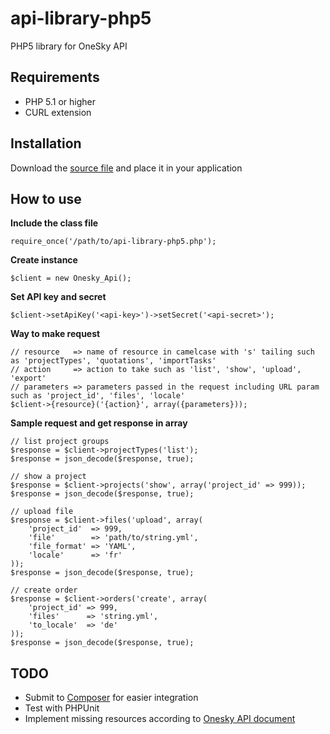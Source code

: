 api-library-php5
================

PHP5 library for OneSky API

## Requirements
- PHP 5.1 or higher
- CURL extension

## Installation
Download the [source file](/src/api-library-php5.php) and place it in your application

## How to use
**Include the class file**

    require_once('/path/to/api-library-php5.php');

**Create instance**

    $client = new Onesky_Api();

**Set API key and secret**

    $client->setApiKey('<api-key>')->setSecret('<api-secret>');

**Way to make request**

    // resource   => name of resource in camelcase with 's' tailing such as 'projectTypes', 'quotations', 'importTasks'
    // action     => action to take such as 'list', 'show', 'upload', 'export'
    // parameters => parameters passed in the request including URL param such as 'project_id', 'files', 'locale'
    $client->{resource}('{action}', array({parameters}));

**Sample request and get response in array**

    // list project groups
    $response = $client->projectTypes('list');
    $response = json_decode($response, true);

    // show a project
    $response = $client->projects('show', array('project_id' => 999));
    $response = json_decode($response, true);

    // upload file
    $response = $client->files('upload', array(
        'project_id'  => 999,
        'file'        => 'path/to/string.yml',
        'file_format' => 'YAML',
        'locale'      => 'fr'
    ));
    $response = json_decode($response, true);

    // create order
    $response = $client->orders('create', array(
        'project_id' => 999,
        'files'      => 'string.yml',
        'to_locale'  => 'de'
    ));
    $response = json_decode($response, true);

## TODO

- Submit to [Composer](https://getcomposer.org/) for easier integration
- Test with PHPUnit
- Implement missing resources according to [Onesky API document](https://github.com/onesky/api-documentation-platform)
